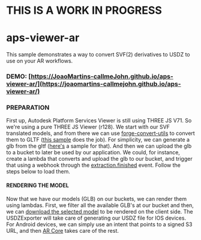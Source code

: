 # THIS IS A WORK IN PROGRESS

# aps-viewer-ar

This sample demonstrates a way to convert SVF(2) derivatives to USDZ to use on your AR workflows.

### DEMO: [https://JoaoMartins-callmeJohn.github.io/aps-viewer-ar/](https://joaomartins-callmejohn.github.io/aps-viewer-ar/)

### PREPARATION

First up, Autodesk Platform Services Viewer is still using THREE JS V71. So we're using a pure THREE JS Viewer (r128).
We start with our SVF translated models, and from there we can use [forge-convert-utils](https://github.com/petrbroz/forge-convert-utils) to convert them to GLTF ([this sample](https://github.com/petrbroz/forge-convert-utils/blob/develop/samples/remote-svf-to-gltf.js) does the job).
For simplicity, we can generate a glb from the gltf ([here's](https://gist.github.com/JoaoMartins-callmejohn/01930cd6d044d2c1a23ea932616ace7d#file-svf-to-gltf-to-glb-L39-L57) a sample for that).
And then we can upload the glb to a bucket to later be used by our application.
We could, for instance, create a lambda that converts and upload the glb to our bucket, and trigger that using a webhook through the [extraction.finished](https://aps.autodesk.com/en/docs/webhooks/v1/reference/events/extraction.finished/) event.
Follow the steps below to load them.

#### RENDERING THE MODEL

Now that we have our models (GLB) on our buckets, we can render them using lambdas.
First, we filter all the available GLB's at our bucket and then, we can [download the selected model](https://gist.github.com/JoaoMartins-Callmejohn/4df75112e1dc3b3a68637919f10fd42a) to be rendered on the client side.
The USDZExporter will take care of generating our USDZ file for IOS devices.
For Android devices, we can simply use an intent that points to a signed S3 URL, and then [AR Core](https://developers.google.com/ar/develop/scene-viewer) takes care of the rest.
